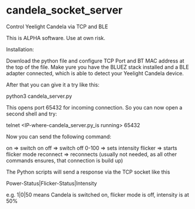 # candela_socket_server
Control Yeelight Candela via TCP and BLE

This is ALPHA software. Use at own risk.

Installation:

Download the python file and configure TCP Port and BT MAC address at the top of the file.
Make yure you have the BLUEZ stack installed and a BLE adapter connected, which is able to detect your Yeelight Candela device.

After that you can give it a try like this:

python3 candela_server.py

This opens port 65432 for incoming connection. So you can now open a second shell and try:

telnet <IP-where-candela_server.py_is running> 65432

Now you can send the following command:

on => switch on
off => switch off
0-100 => sets intensity
flicker => starts flicker mode
reconnect => reconnects (usually not needed, as all other commands ensures, that connection is build up)

The Python scripts will send a response via the TCP socket like this

Power-Status|Flicker-Status|Intensity

e.g. 1|0|50 means Candela is switched on, flicker mode is off, intensity is at 50%
